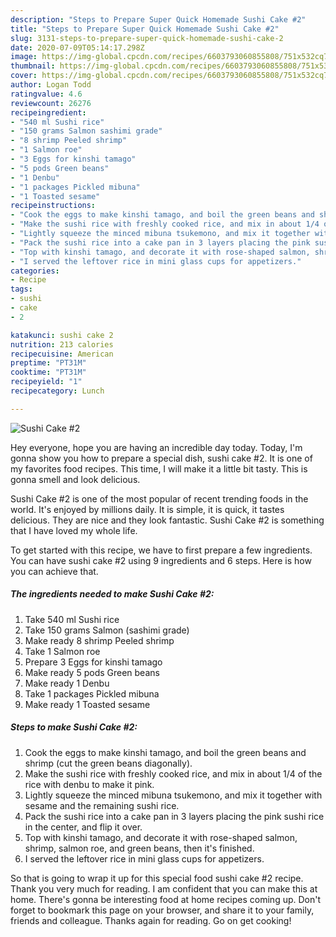 ```yaml
---
description: "Steps to Prepare Super Quick Homemade Sushi Cake #2"
title: "Steps to Prepare Super Quick Homemade Sushi Cake #2"
slug: 3131-steps-to-prepare-super-quick-homemade-sushi-cake-2
date: 2020-07-09T05:14:17.298Z
image: https://img-global.cpcdn.com/recipes/6603793060855808/751x532cq70/sushi-cake-2-recipe-main-photo.jpg
thumbnail: https://img-global.cpcdn.com/recipes/6603793060855808/751x532cq70/sushi-cake-2-recipe-main-photo.jpg
cover: https://img-global.cpcdn.com/recipes/6603793060855808/751x532cq70/sushi-cake-2-recipe-main-photo.jpg
author: Logan Todd
ratingvalue: 4.6
reviewcount: 26276
recipeingredient:
- "540 ml Sushi rice"
- "150 grams Salmon sashimi grade"
- "8 shrimp Peeled shrimp"
- "1 Salmon roe"
- "3 Eggs for kinshi tamago"
- "5 pods Green beans"
- "1 Denbu"
- "1 packages Pickled mibuna"
- "1 Toasted sesame"
recipeinstructions:
- "Cook the eggs to make kinshi tamago, and boil the green beans and shrimp (cut the green beans diagonally)."
- "Make the sushi rice with freshly cooked rice, and mix in about 1/4 of the rice with denbu to make it pink."
- "Lightly squeeze the minced mibuna tsukemono, and mix it together with sesame and the remaining sushi rice."
- "Pack the sushi rice into a cake pan in 3 layers placing the pink sushi rice in the center, and flip it over."
- "Top with kinshi tamago, and decorate it with rose-shaped salmon, shrimp, salmon roe, and green beans, then it&#39;s finished."
- "I served the leftover rice in mini glass cups for appetizers."
categories:
- Recipe
tags:
- sushi
- cake
- 2

katakunci: sushi cake 2 
nutrition: 213 calories
recipecuisine: American
preptime: "PT31M"
cooktime: "PT31M"
recipeyield: "1"
recipecategory: Lunch

---
```



![Sushi Cake #2](https://img-global.cpcdn.com/recipes/6603793060855808/751x532cq70/sushi-cake-2-recipe-main-photo.jpg)

Hey everyone, hope you are having an incredible day today. Today, I'm gonna show you how to prepare a special dish, sushi cake #2. It is one of my favorites food recipes. This time, I will make it a little bit tasty. This is gonna smell and look delicious.



Sushi Cake #2 is one of the most popular of recent trending foods in the world. It's enjoyed by millions daily. It is simple, it is quick, it tastes delicious. They are nice and they look fantastic. Sushi Cake #2 is something that I have loved my whole life.


To get started with this recipe, we have to first prepare a few ingredients. You can have sushi cake #2 using 9 ingredients and 6 steps. Here is how you can achieve that.

<!--inarticleads1-->

##### The ingredients needed to make Sushi Cake #2:

1. Take 540 ml Sushi rice
1. Take 150 grams Salmon (sashimi grade)
1. Make ready 8 shrimp Peeled shrimp
1. Take 1 Salmon roe
1. Prepare 3 Eggs for kinshi tamago
1. Make ready 5 pods Green beans
1. Make ready 1 Denbu
1. Take 1 packages Pickled mibuna
1. Make ready 1 Toasted sesame




<!--inarticleads2-->

##### Steps to make Sushi Cake #2:

1. Cook the eggs to make kinshi tamago, and boil the green beans and shrimp (cut the green beans diagonally).
1. Make the sushi rice with freshly cooked rice, and mix in about 1/4 of the rice with denbu to make it pink.
1. Lightly squeeze the minced mibuna tsukemono, and mix it together with sesame and the remaining sushi rice.
1. Pack the sushi rice into a cake pan in 3 layers placing the pink sushi rice in the center, and flip it over.
1. Top with kinshi tamago, and decorate it with rose-shaped salmon, shrimp, salmon roe, and green beans, then it&#39;s finished.
1. I served the leftover rice in mini glass cups for appetizers.




So that is going to wrap it up for this special food sushi cake #2 recipe. Thank you very much for reading. I am confident that you can make this at home. There's gonna be interesting food at home recipes coming up. Don't forget to bookmark this page on your browser, and share it to your family, friends and colleague. Thanks again for reading. Go on get cooking!
